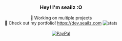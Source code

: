 <div align="center">

  ### <div align="center">Hey! I'm seailz :O</div>  
  

🔭 Working on multiple projects<br>
🧾 Check out my portfolio! https://dev.seailz.com
  ![stats](https://github-readme-stats.vercel.app/api?username=seailzdev&count_private=true&show_icons=true&theme=dracula)<br><br>
  [![PayPal](https://img.shields.io/badge/PayPal-00457C?style=for-the-badge&logo=paypal&logoColor=white)](https://paypal.me/seailzdev)
</div>
